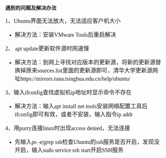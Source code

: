 ### 遇到的问题及解决办法
<font face="微软雅黑" size=4>
1、Ubuntu界面无法放大，无法适应客户机大小  

 * 解决方法：安装VMware Tools后重启解决
 
2、 apt update更新软件源时网速慢  
   
 * 解决方法：到网上寻找对应版本的更新源，将新的更新源替换掉原来sources.list里面的更新源即可，清华大学更新源网址https://mirrors.tuna.tsinghua.edu.cn/help/ubuntu/      

3、输入ifconfig查找虚拟机ip地址时显示命令不存在  

 * 解决方法：输入apt install net tools安装网络配置工具后ifconfig即可有效，或者不安装，输入指令ip addr
   
4、用purry连接linux时出现access denied，无法连接  

 * 先输入ps -e|grep ssh检查Ubuntu的ssh服务是否开启，发现没开启，输入sudo service ssh start开启SSH服务